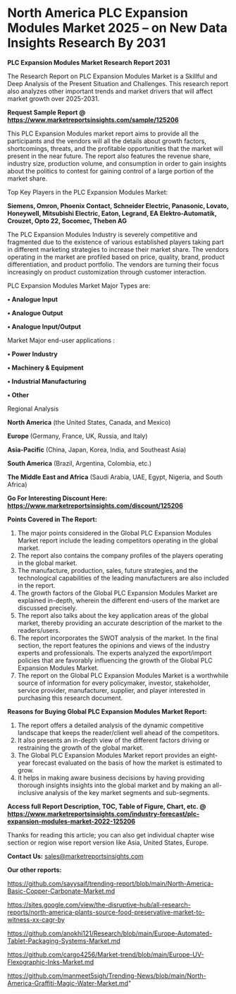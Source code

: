 # North America PLC Expansion Modules Market 2025 – on New Data Insights Research By 2031

<strong>PLC Expansion Modules Market Research Report 2031</strong>

The Research Report on PLC Expansion Modules Market is a Skillful and Deep Analysis of the Present Situation and Challenges. This research report also analyzes other important trends and market drivers that will affect market growth over 2025-2031.

<strong>Request Sample Report @ <a href=https://www.marketreportsinsights.com/sample/125206>https://www.marketreportsinsights.com/sample/125206</a></strong>

This PLC Expansion Modules market report aims to provide all the participants and the vendors will all the details about growth factors, shortcomings, threats, and the profitable opportunities that the market will present in the near future. The report also features the revenue share, industry size, production volume, and consumption in order to gain insights about the politics to contest for gaining control of a large portion of the market share.

Top Key Players in the PLC Expansion Modules Market:

<strong>Siemens, Omron, Phoenix Contact, Schneider Electric, Panasonic, Lovato, Honeywell, Mitsubishi Electric, Eaton, Legrand, EA Elektro-Automatik, Crouzet, Opto 22, Socomec, Theben AG</strong>

The PLC Expansion Modules Industry is severely competitive and fragmented due to the existence of various established players taking part in different marketing strategies to increase their market share. The vendors operating in the market are profiled based on price, quality, brand, product differentiation, and product portfolio. The vendors are turning their focus increasingly on product customization through customer interaction.

PLC Expansion Modules Market Major Types are:

<strong>• Analogue Input

• Analogue Output

• Analogue Input/Output</strong>

Market Major end-user applications :

<strong>• Power Industry

• Machinery & Equipment

• Industrial Manufacturing

• Other</strong>

Regional Analysis

</u><strong><b>North America</b></strong> (the United States, Canada, and Mexico)

<strong><b>Europe </b></strong>(Germany, France, UK, Russia, and Italy)

<strong><b>Asia-Pacific</b></strong> (China, Japan, Korea, India, and Southeast Asia)

<strong><b>South America</b></strong> (Brazil, Argentina, Colombia, etc.)

<strong><b>The Middle East and Africa</b></strong> (Saudi Arabia, UAE, Egypt, Nigeria, and South Africa)

<strong>Go For Interesting Discount Here: <a href=https://www.marketreportsinsights.com/discount/125206>https://www.marketreportsinsights.com/discount/125206</a></strong>

<strong>Points Covered in The Report:</strong>
<ol>
  <li>The major points considered in the Global PLC Expansion Modules Market report include the leading competitors operating in the global market.</li>
  <li>The report also contains the company profiles of the players operating in the global market.</li>
  <li>The manufacture, production, sales, future strategies, and the technological capabilities of the leading manufacturers are also included in the report.</li>
  <li>The growth factors of the Global PLC Expansion Modules Market are explained in-depth, wherein the different end-users of the market are discussed precisely.</li>
  <li>The report also talks about the key application areas of the global market, thereby providing an accurate description of the market to the readers/users.</li>
  <li>The report incorporates the SWOT analysis of the market. In the final section, the report features the opinions and views of the industry experts and professionals. The experts analyzed the export/import policies that are favorably influencing the growth of the Global PLC Expansion Modules Market.</li>
  <li>The report on the Global PLC Expansion Modules Market is a worthwhile source of information for every policymaker, investor, stakeholder, service provider, manufacturer, supplier, and player interested in purchasing this research document.</li>
</ol>
<strong>Reasons for Buying Global PLC Expansion Modules Market Report:</strong>

<ol>
  <li>The report offers a detailed analysis of the dynamic competitive landscape that keeps the reader/client well ahead of the competitors.</li>
  <li>It also presents an in-depth view of the different factors driving or restraining the growth of the global market.</li>
  <li>The Global PLC Expansion Modules Market report provides an eight-year forecast evaluated on the basis of how the market is estimated to grow.</li>
  <li>It helps in making aware business decisions by having providing thorough insights insights into the global market and by making an all-inclusive analysis of the key market segments and sub-segments.</li>
</ol>
<strong>Access full Report Description, TOC, Table of Figure, Chart, etc. @ <a href=https://www.marketreportsinsights.com/industry-forecast/plc-expansion-modules-market-2022-125206>https://www.marketreportsinsights.com/industry-forecast/plc-expansion-modules-market-2022-125206</a></strong>


Thanks for reading this article; you can also get individual chapter wise section or region wise report version like Asia, United States, Europe.

<strong>Contact Us:</strong>
sales@marketreportsinsights.com

<strong>Our other reports:</strong>

<a href=https://github.com/sayysaif/trending-report/blob/main/North-America-Basic-Copper-Carbonate-Market.md>https://github.com/sayysaif/trending-report/blob/main/North-America-Basic-Copper-Carbonate-Market.md</a>

<a href=https://sites.google.com/view/the-disruptive-hub/all-research-reports/north-america-plants-source-food-preservative-market-to-witness-xx-cagr-by>https://sites.google.com/view/the-disruptive-hub/all-research-reports/north-america-plants-source-food-preservative-market-to-witness-xx-cagr-by</a>

<a href=https://github.com/anokhi121/Research/blob/main/Europe-Automated-Tablet-Packaging-Systems-Market.md>https://github.com/anokhi121/Research/blob/main/Europe-Automated-Tablet-Packaging-Systems-Market.md</a>

<a href=https://github.com/cargo4256/Market-trend/blob/main/Europe-UV-Flexographic-Inks-Market.md>https://github.com/cargo4256/Market-trend/blob/main/Europe-UV-Flexographic-Inks-Market.md</a>

<a href=https://github.com/manmeet5sigh/Trending-News/blob/main/North-America-Graffiti-Magic-Water-Market.md>https://github.com/manmeet5sigh/Trending-News/blob/main/North-America-Graffiti-Magic-Water-Market.md</a>"
